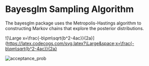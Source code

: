 # Bayesglm Sampling Algorithm

The bayesglm package uses the Metropolis-Hastings algorithm to constructing Markov chains that explore the posterior distributions.

![\Large x=\frac{-b\pm\sqrt{b^2-4ac}}{2a}](https://latex.codecogs.com/svg.latex?\Large&space;x=\frac{-b\pm\sqrt{b^2-4ac}}{2a}

<img src="https://latex.codecogs.com/svg.latex?\Large&space;\alpha(\theta, \phi)=min\left(1, 'frac{\pi(\phi)q(\theta|\phi)}{\pi(\theta)q(\phi|\theta)}\right)" title="acceptance_prob" />